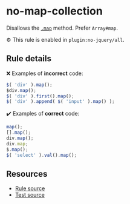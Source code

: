 # no-map-collection

Disallows the [`.map`](https://api.jquery.com/map/) method. Prefer `Array#map`.

⚙️ This rule is enabled in `plugin:no-jquery/all`.

## Rule details

❌ Examples of **incorrect** code:
```js
$( 'div' ).map();
$div.map();
$( 'div' ).first().map();
$( 'div' ).append( $( 'input' ).map() );
```

✔️ Examples of **correct** code:
```js
map();
[].map();
div.map();
div.map;
$.map();
$( 'select' ).val().map();
```

## Resources

* [Rule source](/src/rules/no-map-collection.js)
* [Test source](/src/tests/no-map-collection.js)
